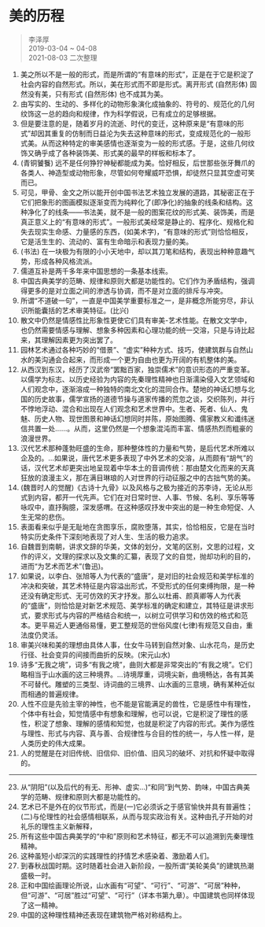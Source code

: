 # 美的历程
> 李泽厚  
> 2019-03-04 ~ 04-08  
> 2021-08-03 二次整理

1. 美之所以不是一般的形式，而是所谓的“有意味的形式”，正是在于它是积淀了社会内容的自然形式。所以，美在形式而不即是形式。离开形式 (自然形体) 固然没有美，只有形式 (自然形体) 也不成其为美。
2. 由写实的、生动的、多样化的动物形象演化成抽象的、符号的、规范化的几何纹饰这一总的趋向和规律，作为科学假说，已有成立的足够根据。
3. 但是要注意的是，随着岁月的流逝、时代的变迁，这种原来是“有意味的形式”却因其重复的仿制而日益沦为失去这种意味的形式，变成规范化的一般形式美。从而这种特定的审美感情也逐渐变为一般的形式感。于是，这些几何纹饰又确乎成了各种装饰美、形式美的最早的样板和标本了。
4. (青铜饕餮) 远不是任何狰狞神秘都能成为美。恰好相反，后世那些张牙舞爪的各类人、神造型或动物形象，尽管如何夸耀威吓恐惧，却徒然只显其空虚可笑而已。
5. 可见，甲骨、金文之所以能开创中国书法艺术独立发展的道路，其秘密正在于它们把象形的图画模拟逐渐变而为纯粹化了(即净化)的抽象的线条和结构。这种净化了的线条——书法美，就不是一般的图案花纹的形式美、装饰美，而是真正意义上的“有意味的形式”。一般形式美经常是静止的、程序化、规格化和失去现实生命感、力量感的东西，(如美术字)，“有意味的形式”则恰恰相反，它是活生生的、流动的、富有生命暗示和表现力量的美。
6. (书法) 在一块极为有限的小小天地中，却以其刀笔和结构，表现出种种意趣气势，形成各种风格流派。
7. 儒道互补是两千多年来中国思想的一条基本线索。
8. 中国古典美学的范畴、规律和原则大都是功能性的。它们作为矛盾结构，强调得更多的是对立面之间的渗透与协调，而不是对立面的排斥与冲突。
9.  所谓“不道破一句”，一直是中国美学重要标准之一，是非概念所能穷尽，非认识所能囊括的艺术审美特征。(比兴)
10. 散文中仍然是情感性比形象性更使它们具有审美-艺术性能。在散文文学中，也仍然需要情感与理解、想象多种因素和心理功能的统一交溶，只是与诗比起来，其理解因素更为突出罢了。
11. 园林艺术通过各种巧妙的“借景”、“虚实”种种方式、技巧，使建筑群与自然山水的美沟通会合起来，而形成一个更为自由也更为开阔的有机整体的美。
12. 从西汉到东汉，经历了汉武帝“罢黜百家，独崇儒术”的意识形态的严重变革。以儒学为标志、以历史经验为内容的先秦理性精神也日渐濡染侵入文艺领域和人们观念中，逐渐溶成一种独特的南北文化的混同合作。楚地的神话幻想与北国的历史故事，儒学宣扬的道德节操与道家传播的荒忽之谈，交织陈列，并行不悖地浮动、混合和出现在人们观念和艺术世界中。生者、死者、仙人、鬼魅、历史人物、现世图景和神话幻想同时并陈，原始图腾、儒家教义和谶纬迷信共置一处……。从而，这里仍然是一个想象混沌而丰富、情感热烈而粗豪的浪漫世界。
13. 汉代艺术那种蓬勃旺盛的生命，那种整体性的力量和气势，是后代艺术所难以企及的。…如果说，唐代艺术更多表现了中外艺术的交溶，从而颇有“胡气”的话，汉代艺术却更突出地呈现着中华本土的音调传统：那由楚文化而来的天真狂放的浪漫主义，那在满目琳琅的人对世界的行动征服之中的古拙气势的美。
14. (魏晋时人的觉醒)《古诗十九骨》以及风格与之极为接近的苏李诗，无论从形式到内容，都开一代先声。它们在对日常时世、人事、节候、名利、享乐等等咏叹中，直抒胸臆，深发感喟。在这种感叹抒发中突出的是一种生命短促、人生无常的悲伤。
15. 表面看来似乎是无耻地在贪图享乐，腐败堕落，其实，恰恰相反，它是在当时特实历史条件下深刻地表现了对人生、生活的极力追求。
16. 自魏晋到南朝，讲求文辞的华美，文体的划分，文笔的区别，文思的过程，文作的评义，文理的探求以及文集的汇纂，表现了文的自觉，抛却功利的目的，进而“为艺术而艺术”(鲁迅)。
17. 如果说，以李白、张旭等人为代表的“盛唐”，是对旧的社会规范和美学标准的冲决和突破，其艺术特征是内容溢出形式，不受形式的任何束缚拘限，是一种还没有确定形式、无可仿效的天才抒发。那么以杜甫、颜真卿等人为代表的“盛唐”，则恰恰是对新艺术规范、美学标准的确定和建立，其特征是讲求形式，要求形式与内容的严格结合和统一，以树立可供学习和仿效的格式和范本。更平易近人更通俗易懂，更工整规范的世俗风度(七律)有规范又自由，重法度仍灵活。
18. 审美兴味和美的理想由具体人事，仕女牛马转到自然对象、山水花鸟，是历史行径、社会变异的间接而曲折的反映。(宋元山水)
19. 诗多“无我之境”，词多“有我之境”，曲则大都是非常突出的“有我之境”。它们略相当于山水画的这三种境界。…诗境厚重，词境尖新，曲境畅达，各有其美不可替代。雕塑的三类型、诗词曲的三境界、山水画的三意境，确有某种近似而相通的普遍规律。
20. 人性不应是先验主宰的神性，也不能是官能满足的兽性，它是感性中有理性，个体中有社会，知觉情感中有想象和理解，也可以说，它是积淀了理性的感性，积淀了想象、理解的感情和知觉，也就是积淀了内容的形式。美作为感性与理性、形式与内容、真与善、合规律性与合目的性的统一，与人性一样，是人类历史的伟大成果。
21. 人的觉醒是在对旧传统、旧信仰、旧价值、旧风习的破坏、对抗和怀疑中取得的。

---

23. 从“阴阳”(以及后代的有无、形神、虚实…)“和同”到气势、韵味，中国古典美学的范畴、规律和原则大都是功能性的。
24. 艺术已不是外在的仪节形式，而是(一)它必须诉之于感官愉快并具有普遍性；(二)与伦理性的社会感情相联系，从而与现实政治有关。这种由孔子开始的对礼乐的理性主义新解释，
25. 所有这些中国古典美学的“中和”原则和艺术特征，都无不可以追溯到先秦理性精神。
26. 这种虽短小却深沉的实践理性的抒情艺术感染着、激励着人们。
27. 到春秋战国时期。这时随着社会进入新阶段，一股所谓“美轮美奂”的建筑热潮盛极一时。
28. 正和中国绘画理论所说，山水画有“可望”、“可行”、“可游”、“可居”种种，但“可游”、“可居”胜过“可望”、“可行”（详本书第九章）。中国建筑也同样体现了这一精神。
29. 中国的这种理性精神还表现在建筑物严格对称结构上。

